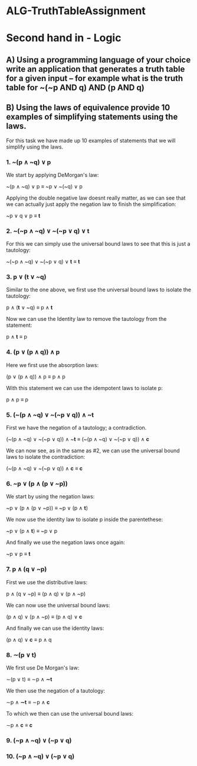 # ALG-TruthTableAssignment

# Second hand in - Logic

## A) Using a programming language of your choice write an application that generates a truth table for a given input – for example what is the truth table for ~(~p AND q) AND (p AND q)

## B) Using the laws of equivalence provide 10 examples of simplifying statements using the laws.

For this task we have made up 10 examples of statements that we will simplify using the laws.

### 1. ~(p ∧ ~q) ∨ p

We start by applying DeMorgan's law:

~(p ∧ ~q) ∨ p ≡ ~p ∨ ~(~q) ∨ p

Applying the double negative law doesnt really matter, as we can see that we can actually just apply the negation law to finish the simplification:

~p ∨ q ∨ p ≡ **t**


### 2. ~(~p ∧ ~q) ∨ ~(~p ∨ q) ∨ **t**

For this we can simply use the universal bound laws to see that this is just a tautology:

~(~p ∧ ~q) ∨ ~(~p ∨ q) ∨ **t** ≡ **t**

### 3. p ∨ (t ∨ ~q)

Similar to the one above, we first use the universal bound laws to isolate the tautology:

p ∧ (**t** ∨ ~q) ≡ p ∧ **t**

Now we can use the Identity law to remove the tautology from the statement:

p ∧ **t** ≡ p

### 4. (p ∨ (p ∧ q)) ∧ p

Here we first use the absorption laws:

(p ∨ (p ∧ q)) ∧ p ≡ p ∧ p

With this statement we can use the idempotent laws to isolate p:

p ∧ p ≡ p

### 5. (~(p ∧ ~q) ∨ ~(~p ∨ q)) ∧ ~**t**

First we have the negation of a tautology; a contradiction.

(~(p ∧ ~q) ∨ ~(~p ∨ q)) ∧ ~**t** ≡ (~(p ∧ ~q) ∨ ~(~p ∨ q)) ∧ **c**

We can now see, as in the same as #2, we can use the universal bound laws to isolate the contradiction:

(~(p ∧ ~q) ∨ ~(~p ∨ q)) ∧ **c** ≡ **c**

### 6. ~p ∨ (p ∧ (p ∨ ~p))

We start by using the negation laws:

~p ∨ (p ∧ (p ∨ ~p)) ≡ ~p ∨ (p ∧ **t**)

We now use the identity law to isolate p inside the parentethese:

~p ∨ (p ∧ **t**) ≡ ~p ∨ p

And finally we use the negation laws once again:

~p ∨ p ≡ **t**

### 7. p ∧ (q ∨ ~p)

First we use the distributive laws:

p ∧ (q ∨ ~p) ≡ (p ∧ q) ∨ (p ∧ ~p)

We can now use the universal bound laws:

(p ∧ q) ∨ (p ∧ ~p) ≡ (p ∧ q) ∨ **c**

And finally we can use the identity laws:

(p ∧ q) ∨ **c** ≡ p ∧ q

### 8. ∼(p ∨ t)

We first use De Morgan's law:

∼(p ∨ t) ≡ ∼p ∧ **∼t**

We then use the negation of a tautology:

∼p ∧ **∼t** ≡ ∼p ∧ **c**

To which we then can use the universal bound laws:

∼p ∧ **c** ≡ **c**

### 9. (~p ∧ ~q) ∨ (~p ∨ q)

### 10. (~p ∧ ~q) ∨ (~p ∨ q)
